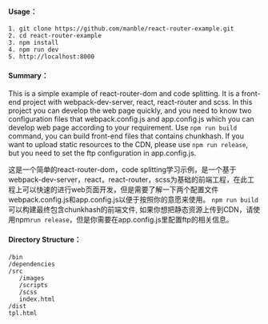 
#### Usage：
```
1. git clone https://github.com/manble/react-router-example.git
2. cd react-router-example
3. npm install
4. npm run dev
5. http://localhost:8000
```
#### Summary：

This is a simple example of react-router-dom and code splitting. It is a front-end project with webpack-dev-server, react, react-router and scss. In this project you can develop the web page quickly, and you need to know two configuration files that webpack.config.js and app.config.js which you can develop web page according to your requirement.
Use `npm run build` command, you can build front-end files that contains chunkhash. If you want to upload static resources to the CDN, please use `npm run release`, but you need to set the ftp configuration in app.config.js.

这是一个简单的react-router-dom，code splitting学习示例，是一个基于webpack-dev-server，react，react-router，scss为基础的前端工程，在此工程上可以快速的进行web页面开发，但是需要了解一下两个配置文件webpack.config.js和app.config.js以便于按照你的意愿来使用。
`npm run build`可以构建最终包含chunkhash的前端文件, 如果你想把静态资源上传到CDN，请使用npm`run release`，但是你需要在app.config.js里配置ftp的相关信息。

#### Directory Structure：
```
/bin
/dependencies
/src
   /images
   /scripts
   /scss
   index.html
/dist 
tpl.html
```